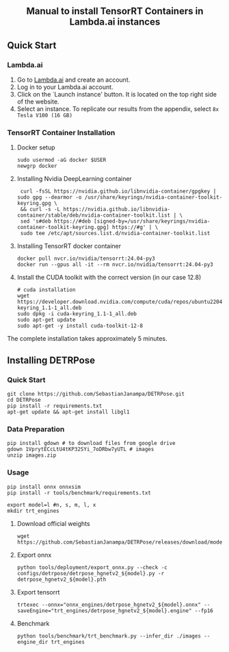 <h2 align="center">
  Manual to install TensorRT Containers in Lambda.ai instances 
</h2>

## Quick Start
### Lambda.ai
1. Go to [Lambda.ai](https://lambda.ai) and create an account.
2. Log in to your Lambda.ai account.
3. Click on the `Launch instance' button. It is located on the top right side of the website.
4. Select an instance. To replicate our results from the appendix, select `8x Tesla V100 (16 GB)`

### TensorRT Container Installation
1. Docker setup
   ```shell
   sudo usermod -aG docker $USER
   newgrp docker
   ```
3. Installing Nvidia DeepLearning container
   ```shell
    curl -fsSL https://nvidia.github.io/libnvidia-container/gpgkey | sudo gpg --dearmor -o /usr/share/keyrings/nvidia-container-toolkit-keyring.gpg \
    && curl -s -L https://nvidia.github.io/libnvidia-container/stable/deb/nvidia-container-toolkit.list | \
    sed 's#deb https://#deb [signed-by=/usr/share/keyrings/nvidia-container-toolkit-keyring.gpg] https://#g' | \
    sudo tee /etc/apt/sources.list.d/nvidia-container-toolkit.list
   ``` 
2. Installing TensorRT docker container
   ```shell
   docker pull nvcr.io/nvidia/tensorrt:24.04-py3
   docker run --gpus all -it --rm nvcr.io/nvidia/tensorrt:24.04-py3
   ```

3. Install the CUDA toolkit with the correct version (in our case 12.8)
    ```shell
    # cuda installation
    wget https://developer.download.nvidia.com/compute/cuda/repos/ubuntu2204/x86_64/cuda-keyring_1.1-1_all.deb
    sudo dpkg -i cuda-keyring_1.1-1_all.deb
    sudo apt-get update
    sudo apt-get -y install cuda-toolkit-12-8
    ```

The complete installation takes approximately 5 minutes.

## Installing DETRPose
### Quick Start
```shell
git clone https://github.com/SebastianJanampa/DETRPose.git
cd DETRPose
pip install -r requirements.txt
apt-get update && apt-get install libgl1
```

### Data Preparation
```
pip install gdown # to download files from google drive
gdown 1VprytECcLtU4tKP32SYi_7oDRbw7yUTL # images
unzip images.zip
```

### Usage
```shell
pip install onnx onnxsim
pip install -r tools/benchmark/requirements.txt

export model=l #n, s, m, l, x
mkdir trt_engines
```
1. Download official weights
    ```shell
    wget https://github.com/SebastianJanampa/DETRPose/releases/download/model_weights/detrpose_hgnetv2_${model}.pth
    ```
2. Export onnx
    ```shell
    python tools/deployment/export_onnx.py --check -c configs/detrpose/detrpose_hgnetv2_${model}.py -r detrpose_hgnetv2_${model}.pth
    ```
3. Export tensorrt
    ```shell
    trtexec --onnx="onnx_engines/detrpose_hgnetv2_${model}.onnx" --saveEngine="trt_engines/detrpose_hgnetv2_${model}.engine" --fp16
    ```
4. Benchmark
    ```shell
    python tools/benchmark/trt_benchmark.py --infer_dir ./images --engine_dir trt_engines
    ```